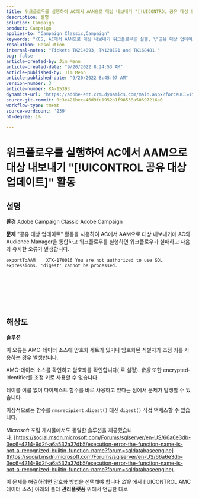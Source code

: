 ```yaml
---
title: 워크플로우를 실행하여 AC에서 AAM으로 대상 내보내기 "[!UICONTROL 공유 대상 업데이트]" 활동
description: 설명
solution: Campaign
product: Campaign
applies-to: "Campaign Classic,Campaign"
keywords: "KCS, AC에서 AAM으로 대상 내보내기 워크플로우를 실행, \"공유 대상 업데이트\" 활동, Adobe Campaign Classic, Adobe Campaign"
resolution: Resolution
internal-notes: "Tickets TK214093, TK128191 and TK168481."
bug: false
article-created-by: Jim Menn
article-created-date: "9/20/2022 8:24:53 AM"
article-published-by: Jim Menn
article-published-date: "9/20/2022 8:45:07 AM"
version-number: 3
article-number: KA-15393
dynamics-url: "https://adobe-ent.crm.dynamics.com/main.aspx?forceUCI=1&pagetype=entityrecord&etn=knowledgearticle&id=e791d9af-bd38-ed11-9db1-0022480866ad"
source-git-commit: 0c3e421beca46d9fe1952b1f98538a50697216a0
workflow-type: tm+mt
source-wordcount: '239'
ht-degree: 1%

---
```


# 워크플로우를 실행하여 AC에서 AAM으로 대상 내보내기 &quot;[!UICONTROL 공유 대상 업데이트]&quot; 활동

## 설명


<b>환경</b>
Adobe Campaign Classic Adobe Campaign

<b>문제</b>
&quot;공유 대상 업데이트&quot; 활동을 사용하여 AC에서 AAM으로 대상 내보내기에 AC와 Audience Manager을 통합하고 워크플로우를 실행하면 워크플로우가 실패하고 다음과 유사한 오류가 발생합니다.


```
exportToAAM    XTK-170016 You are not authorized to use SQL expressions. 'digest' cannot be processed.
```

<br><br> <br><br> <br>

## 해상도


<b>솔루션</b>

이 오류는 AMC-데이터 소스에 암호화 세트가 있거나 암호화된 식별자가 조정 키를 사용하는 경우 발생합니다.


AMC-데이터 소스를 확인하고 암호화를 확인합니다( 로 설정). *없음* 또한 encrypted-Identifier를 조정 키로 사용할 수 없습니다.


테이블 이름 없이 다이제스트 함수를 바로 사용하고 있다는 점에서 문제가 발생할 수 있습니다.

이상적으로는 함수를 `nmsrecipient.digest()` 대신 `digest()` 직접 액세스할 수 있습니다.


Microsoft 포럼 게시물에서도 동일한 솔루션을 제공했습니다. [https://social.msdn.microsoft.com/Forums/sqlserver/en-US/66a6e3db-3ec6-4214-9d2f-a6a532a37db5/execution-error-the-function-name-is-not-a-recognized-builtin-function-name?forum=sqldatabaseengine](https://social.msdn.microsoft.com/Forums/sqlserver/en-US/66a6e3db-3ec6-4214-9d2f-a6a532a37db5/execution-error-the-function-name-is-not-a-recognized-builtin-function-name?forum=sqldatabaseengine).


이 문제를 해결하려면 암호화 방법을 선택해야 합니다 *없음* 에서 [!UICONTROL AMC 데이터 소스] 아래의 폴더 <b>관리</b><b>플랫폼</b> 위에서 언급한 대로
